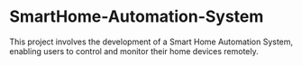 # SmartHome-Automation-System
This project involves the development of a Smart Home Automation System, enabling users to control and monitor their home devices remotely. 
